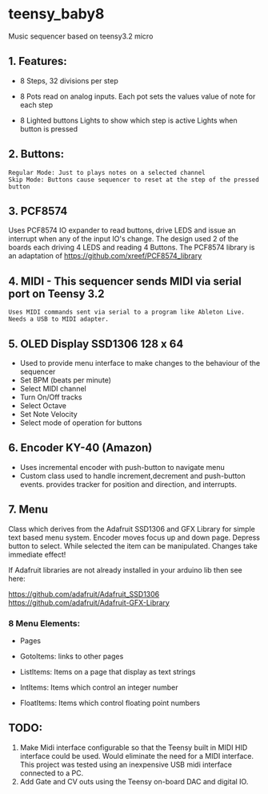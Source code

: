 # teensy_baby8
Music sequencer based on teensy3.2 micro

## 1. Features:

* 8 Steps, 32 divisions per step

* 8 Pots read on analog inputs. Each pot sets the values value of note for each step

* 8 Lighted buttons
	Lights to show which step is active
	Lights when button is pressed

## 2. Buttons:
	Regular Mode: Just to plays notes on a selected channel
	Skip Mode: Buttons cause sequencer to reset at the step of the pressed button

## 3. PCF8574
Uses PCF8574 IO expander to read buttons, drive LEDS and issue an interrupt when any of the input IO's change.
The design used 2 of the boards each driving 4 LEDS and reading 4 Buttons. The PCF8574 library is an adaptation of 
https://github.com/xreef/PCF8574_library

## 4. MIDI - This sequencer sends MIDI via serial port on Teensy 3.2
	Uses MIDI commands sent via serial to a program like Ableton Live.
	Needs a USB to MIDI adapter.

## 5. OLED Display SSD1306 128 x 64
* Used to provide menu interface to make changes to the behaviour of the sequencer
* Set BPM (beats per minute)
* Select MIDI channel
* Turn On/Off tracks
* Select Octave
* Set Note Velocity
* Select mode of operation for buttons

## 6. Encoder KY-40 (Amazon)
* Uses incremental encoder with push-button to navigate menu
* Custom class used to handle increment,decrement and push-button events.
provides tracker for position and direction, and interrupts.

## 7. Menu
Class which derives from the Adafruit SSD1306 and GFX Library for simple text based
menu system. Encoder moves focus up and down page. Depress button to select. While selected
the item can be manipulated. Changes take immediate effect!

If Adafruit libraries are not already installed in your arduino lib then see here:

https://github.com/adafruit/Adafruit_SSD1306
https://github.com/adafruit/Adafruit-GFX-Library

### 8 Menu Elements:

* Pages

* GotoItems: links to other pages

* ListItems: Items on a page that display as text strings

* IntItems: Items which control an integer number

* FloatItems: Items which control floating point numbers

## TODO:
1. Make Midi interface configurable so that the Teensy built in MIDI HID interface could be used. Would eliminate the need
for a MIDI interface. This project was tested using an inexpensive USB midi interface connected to a PC.
2. Add Gate and CV outs using the Teensy on-board DAC and digital IO.
